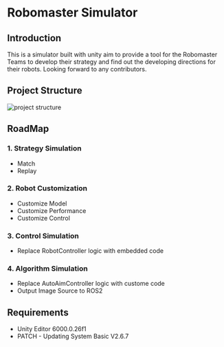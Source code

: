 # Robomaster Simulator

## Introduction

This is a simulator built with unity aim to provide a tool for the Robomaster Teams to develop their strategy and find out the developing directions for their robots. Looking forward to any contributors.

## Project Structure

![project structure](/Doc/project-structure.png)

## RoadMap

### 1. Strategy Simulation
- Match
- Replay

### 2. Robot Customization
- Customize Model
- Customize Performance
- Customize Control

### 3. Control Simulation
- Replace RobotController logic with embedded code

### 4. Algorithm Simulation
- Replace AutoAimController logic with custome code
- Output Image Source to ROS2

## Requirements

- Unity Editor 6000.0.26f1
- PATCH - Updating System Basic V2.6.7